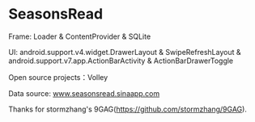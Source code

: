 # SeasonsRead

Frame: Loader & ContentProvider & SQLite 

UI: android.support.v4.widget.DrawerLayout & SwipeRefreshLayout & android.support.v7.app.ActionBarActivity & ActionBarDrawerToggle

Open source projects：Volley

Data source: www.seasonsread.sinaapp.com

Thanks for stormzhang's 9GAG(https://github.com/stormzhang/9GAG).
